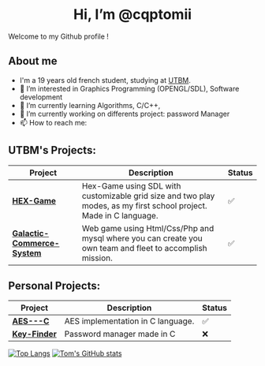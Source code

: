 <h1 align="center"> Hi, I’m @cqptomii </h1

Welcome to my Github profile !

## About me
-    I'm a 19 years old french student, studying at [UTBM](https://utbm.fr/ " ").
- 👀 I’m interested in Graphics Programming (OPENGL/SDL), Software development
- 🌱 I’m currently learning Algorithms, C/C++,  
- 💞️ I’m currently working on differents project: password Manager
- 📫 How to reach me:

## UTBM's Projects:
|Project|Description|Status|
|---|---|---|
| [**HEX-Game**](https://github.com/cqptomii/IF2Project-HEX-Game) | Hex-Game using SDL with customizable grid size and two play modes, as my first school project. Made in C language.|✅|
| [**Galactic-Commerce-System**](https://github.com/julesprrt/Galactic-Management-Commerce-System) | Web game using Html/Css/Php and mysql where you can create you own team and fleet to accomplish mission.|✅|

## Personal Projects:
|Project|Description|Status|
|---|---|---|
| [**AES---C**](https://github.com/cqptomii/AES---C) | AES implementation in C language.|✅|
| [**Key-Finder**](https://github.com/cqptomii/Key-Finder) | Password manager made in C | ❌|

[![Top Langs](https://github-readme-stats.vercel.app/api?username=cqptomii&theme=algolia&show_icons=true)](https://github.com/cqptomii)     [![Tom's GitHub stats](https://github-readme-stats.vercel.app/api/top-langs?username=cqptomii&hide=html,scss,stylus,blade,jupyter%20notebook,python,css,shell,batchfile,dockerfile,typescript&theme=algolia&show_icons=true)](https://github.com/cqptomii)
